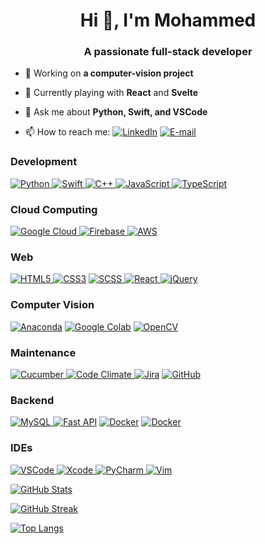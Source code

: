 <h1 align="center">Hi 👋, I'm Mohammed</h1>
<h3 align="center">A passionate full-stack developer</h3>

<p> <img style="display:none;" src="https://komarev.com/ghpvc/?username=aljaroudi&label=Profile%20views&color=0e75b6&style=flat" alt="aljaroudi" /> </p>

- 🔭 Working on **a computer-vision project**

- 🌱 Currently playing with **React** and **Svelte**

- 💬 Ask me about **Python, Swift, and VSCode**

- 📫 How to reach me: [<img alt="LinkedIn" src="https://img.shields.io/badge/LinkedIn-%230077B5.svg?&style=for-the-badge&logo=linkedin&logoColor=white">](https://www.linkedin.com/in/aljaroudi/) [<img alt="E-mail" src="https://img.shields.io/badge/e--mail-D14836?style=for-the-badge&logo=gmail&logoColor=white">](mailto:73927882+aljaroudi@users.noreply.github.com)

<h3>Development</h3>
<p>
  <a href="#"><img alt="Python" src="https://img.shields.io/badge/python-%2314354C.svg?&style=for-the-badge&logo=python&logoColor=white"> </a>
  <a href="#"><img alt="Swift" src="https://img.shields.io/badge/swift-%23FA7343.svg?&style=for-the-badge&logo=swift&logoColor=white"> </a>
  <a href="#"><img alt="C++" src="https://img.shields.io/badge/c++-%2300599C.svg?&style=for-the-badge&logo=c%2B%2B&ogoColor=white"> </a>
  <a href="#"><img alt="JavaScript" src="https://img.shields.io/badge/javascript-%23323330.svg?&style=for-the-badge&logo=javascript&logoColor=%23F7DF1E"> </a>
  <a href="#"><img alt="TypeScript" src="https://img.shields.io/badge/typescript-%23007ACC.svg?&style=for-the-badge&logo=typescript&logoColor=white"></a>
</p>

<h3>Cloud Computing</h3>
<p>
  <a href="#"><img alt="Google Cloud" src="https://img.shields.io/badge/Google_Cloud-%234285F4.svg?&style=for-the-badge&logo=google-cloud&logoColor=white"> </a>
  <a href="#"><img alt="Firebase" src="https://img.shields.io/badge/firebase-%23039BE5.svg?&style=for-the-badge&logo=firebase"> </a>
  <a href="#"><img alt="AWS" src="https://img.shields.io/badge/AWS-%23FF9900.svg?&style=for-the-badge&logo=amazon-aws&logoColor=white"></a>
</p>

<h3>Web</h3>
<p> 
  <a href="#"><img alt="HTML5" src="https://img.shields.io/badge/html-%23E34F26.svg?&style=for-the-badge&logo=html5&logoColor=white"> </a>
  <a href="#"><img alt="CSS3" src="https://img.shields.io/badge/css-%231572B6.svg?&style=for-the-badge&logo=css3&logoColor=white"/></a>
  <a href="#"><img alt="SCSS" src="https://img.shields.io/badge/SCSS-hotpink.svg?&style=for-the-badge&logo=SASS&logoColor=white"> </a>
  <a href="#"><img alt="React" src="https://img.shields.io/badge/react-%2320232a.svg?&style=for-the-badge&logo=react&logoColor=%2361DAFB"> </a>
  <a href="#"><img alt="jQuery" src="https://img.shields.io/badge/jquery-%230769AD.svg?&style=for-the-badge&logo=jquery&logoColor=white"></a>
</p>

<h3>Computer Vision</h3>
<p>
  <a href="#"><img alt="Anaconda" src="https://img.shields.io/badge/CONDA-%2344A833.svg?&style=for-the-badge&logo=Anaconda&logoColor=white"></a>
  <a href="#"><img alt="Google Colab" src="https://img.shields.io/badge/Colab-%23F9AB00.svg?style=for-the-badge&logoColor=white&logo=Google-Colab"></a>
  <a href="#"><img alt="OpenCV" src="https://img.shields.io/badge/opencv-%23white.svg?&style=for-the-badge&logo=opencv&logoColor=white"></a>
</p>

<h3>Maintenance</h3>
<p>
  <a href="#"><img alt="Cucumber" src="https://img.shields.io/badge/Cucumber-%2323D96C.svg?style=for-the-badge&logoColor=white&logo=cucumber"> </a>
  <a href="#"><img alt="Code Climate" src="https://img.shields.io/badge/CodeClimate-%23000.svg?style=for-the-badge&logoColor=white&logo=Code-Climate"> </a>
  <a href="#"><img alt="Jira" src="https://img.shields.io/badge/Jira-%230052CC.svg?style=for-the-badge&logoColor=white&logo=Jira-Software"></a>
  <a href="#"><img alt="GitHub" src="https://img.shields.io/badge/github-%23121011.svg?&style=for-the-badge&logo=github&logoColor=white"/></a>
</p>

<h3>Backend</h3>
<p> 
  <a href="#"><img alt="MySQL" src="https://img.shields.io/badge/mysql-%2300f.svg?&style=for-the-badge&logo=mysql&logoColor=white"> </a>
  <a href="#"><img alt="Fast API" src="https://img.shields.io/badge/FastAPI-%23009485.svg?style=for-the-badge&logoColor=white&logo=fastapi"></a>
  <a href="#"><img alt="Docker" src="https://img.shields.io/badge/docker-%230db7ed.svg?&style=for-the-badge&logo=docker&logoColor=white"></a>
  <a href="#"><img alt="Docker" src="https://img.shields.io/badge/Unraid-%23F15A2C.svg?&style=for-the-badge&logo=Unraid&logoColor=white"></a>
  
</p>

<h3>IDEs</h3>
<p>
  <a href="#"><img alt="VSCode" src="https://img.shields.io/badge/VSCode-0078d7.svg?&style=for-the-badge&logo=visual-studio-code&logoColor=white"> </a>
  <a href="#"><img alt="Xcode" src="https://img.shields.io/badge/Xcode-007ACC?style=for-the-badge&logo=Xcode&logoColor=white"> </a>
  <a href="#"><img alt="PyCharm" src="https://img.shields.io/badge/PyCharm-000000.svg?&style=for-the-badge&logo=PyCharm&logoColor=white"> </a>
  <a href="#"><img alt="Vim" src="https://img.shields.io/badge/VIM-%2311AB00.svg?&style=for-the-badge&logo=vim&logoColor=white"></a>
</p>

[![GitHub Stats](https://github-readme-stats.vercel.app/api?username=aljaroudi&show_icons=true&locale=en)](#)

[![GitHub Streak](http://github-readme-streak-stats.herokuapp.com?user=aljaroudi)](#)

[![Top Langs](https://github-readme-stats.vercel.app/api/top-langs/?username=aljaroudi&layout=compact&hide=html,ruby,jupyter%20notebook)](#)
